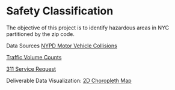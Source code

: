 # Safety Classification

The objective of this project is to identify hazardous areas in NYC partitioned by the zip code.

Data Sources
[NYPD Motor Vehicle Collisions](https://data.cityofnewyork.us/Public-Safety/NYPD-Motor-Vehicle-Collisions/h9gi-nx95)

[Traffic Volume Counts](https://data.cityofnewyork.us/Transportation/Traffic-Volume-Counts-2012-2013-/p424-amsu)

[311 Service Request](https://data.cityofnewyork.us/Social-Services/311-Service-Requests/fvrb-kbbt)

Deliverable 
Data Visualization: [2D Choropleth Map]()
